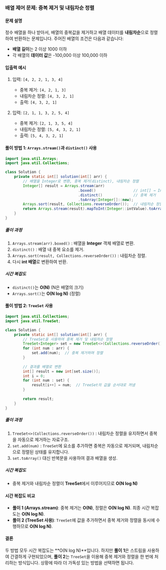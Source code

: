 ### 배열 제어 문제: 중복 제거 및 내림차순 정렬

#### 문제 설명
정수 배열을 하나 받아서, 배열의 중복값을 제거하고 배열 데이터를 **내림차순**으로 정렬하여 반환하는 문제입니다. 주어진 배열의 조건은 다음과 같습니다:
- **배열 길이**는 2 이상 1000 이하
- 각 배열의 **데이터 값**은 -100,000 이상 100,000 이하

#### 입출력 예시
1. 입력: `[4, 2, 2, 1, 3, 4]`
    - 중복 제거: `[4, 2, 1, 3]`
    - 내림차순 정렬: `[4, 3, 2, 1]`
    - 출력: `[4, 3, 2, 1]`

2. 입력: `[2, 1, 1, 3, 2, 5, 4]`
    - 중복 제거: `[2, 1, 3, 5, 4]`
    - 내림차순 정렬: `[5, 4, 3, 2, 1]`
    - 출력: `[5, 4, 3, 2, 1]`

#### 풀이 방법 1: `Arrays.stream()`과 `distinct()` 사용

```java
import java.util.Arrays;
import java.util.Collections;

class Solution {
    private static int[] solution(int[] arr) {
        // 배열을 Integer로 변환, 중복 제거(distinct), 내림차순 정렬
        Integer[] result = Arrays.stream(arr)
                                 .boxed()                 // int[] → Integer[]
                                 .distinct()              // 중복 제거
                                 .toArray(Integer[]::new);
        Arrays.sort(result, Collections.reverseOrder());  // 내림차순 정렬
        return Arrays.stream(result).mapToInt(Integer::intValue).toArray();  // 다시 int[]로 변환
    }
}
```

##### 풀이 과정
1. `Arrays.stream(arr).boxed()` : 배열을 **Integer** 객체 배열로 변환.
2. `distinct()` : 배열 내 중복 요소를 제거.
3. `Arrays.sort(result, Collections.reverseOrder())` : 내림차순 정렬.
4. 다시 **int 배열**로 변환하여 반환.

##### 시간 복잡도
- `distinct()`는 **O(N)** (N은 배열의 크기)
- `Arrays.sort()`는 **O(N log N)** (정렬)

#### 풀이 방법 2: `TreeSet` 사용

```java
import java.util.Collections;
import java.util.TreeSet;

class Solution {
    private static int[] solution(int[] arr) {
        // TreeSet을 사용하여 중복 제거 및 내림차순 정렬
        TreeSet<Integer> set = new TreeSet<>(Collections.reverseOrder());
        for (int num : arr) {
            set.add(num);  // 중복 제거하며 정렬
        }
        
        // 결과를 배열로 변환
        int[] result = new int[set.size()];
        int i = 0;
        for (int num : set) {
            result[i++] = num;  // TreeSet의 값을 순서대로 꺼냄
        }
        
        return result;
    }
}
```

##### 풀이 과정
1. `TreeSet<>(Collections.reverseOrder())` : 내림차순 정렬을 유지하면서 중복을 자동으로 제거하는 자료구조.
2. `set.add(num)` : `TreeSet`에 요소를 추가하면 중복은 자동으로 제거되며, 내림차순으로 정렬된 상태를 유지합니다.
3. `set.toArray()` 대신 반복문을 사용하여 결과 배열을 생성.

##### 시간 복잡도
- 중복 제거와 내림차순 정렬이 **TreeSet**에서 이루어지므로 **O(N log N)**

#### 시간 복잡도 비교
- **풀이 1 (Arrays.stream)**: 중복 제거는 **O(N)**, 정렬은 **O(N log N)**. 최종 시간 복잡도는 **O(N log N)**.
- **풀이 2 (TreeSet 사용)**: `TreeSet`에 값을 추가하면서 중복 제거와 정렬을 동시에 수행하므로 **O(N log N)**.

#### 결론
두 방법 모두 시간 복잡도는 **O(N log N)**입니다. 하지만 **풀이 1**은 스트림을 사용하여 간결하게 구현되었으며, **풀이 2**는 `TreeSet`을 이용해 중복 제거와 정렬을 한 번에 처리하는 방식입니다. 상황에 따라 더 가독성 있는 방법을 선택하면 됩니다.